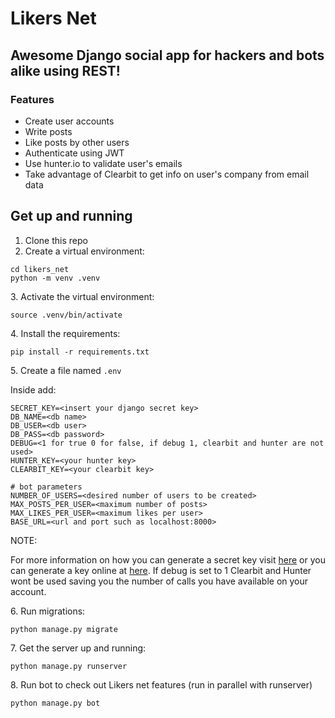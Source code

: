 
# Likers Net 

## Awesome Django social app for hackers and bots alike using REST!

### Features
- Create user accounts
- Write posts
- Like posts by other users
- Authenticate using JWT
- Use hunter.io to validate user's emails
- Take advantage of Clearbit to get info on user's company from email data

## Get up and running

1. Clone this repo
2. Create a virtual environment:

```
cd likers_net
python -m venv .venv
```

3\. Activate the virtual environment:

```
source .venv/bin/activate
```

4\. Install the requirements:

```
pip install -r requirements.txt
```

5\. Create a file named `.env`

Inside add:
```
SECRET_KEY=<insert your django secret key>
DB_NAME=<db name>
DB_USER=<db user>
DB_PASS=<db password>
DEBUG=<1 for true 0 for false, if debug 1, clearbit and hunter are not used>
HUNTER_KEY=<your hunter key>
CLEARBIT_KEY=<your clearbit key>

# bot parameters
NUMBER_OF_USERS=<desired number of users to be created>
MAX_POSTS_PER_USER=<maximum number of posts>
MAX_LIKES_PER_USER=<maximum likes per user>
BASE_URL=<url and port such as localhost:8000>
```

NOTE:

For more information on how you can generate a secret key visit [here](https://foxrow.com/generating-django-secret-keys) or you can generate a key online at [here](https://www.miniwebtool.com/django-secret-key-generator/).
If debug is set to 1 Clearbit and Hunter wont be used saving you the number of calls you have available on your account.

6\. Run migrations:

```
python manage.py migrate
```

7\. Get the server up and running:

```
python manage.py runserver
```

8\. Run bot to check out Likers net features (run in parallel with runserver)

```
python manage.py bot
```
